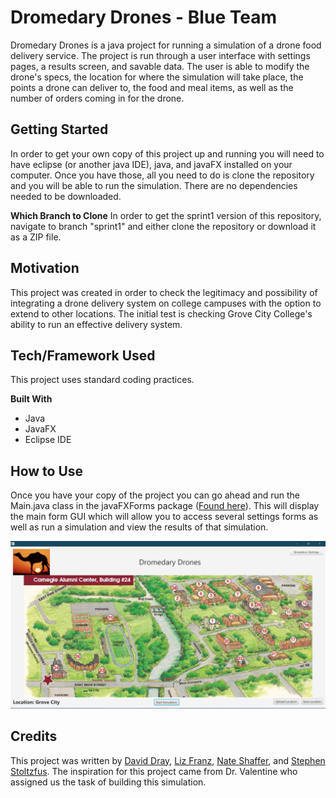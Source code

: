 # Dromedary Drones - Blue Team

Dromedary Drones is a java project for running a simulation of a drone food delivery service. The project is run through a user interface with settings pages, a results screen, and savable data. The user is able to modify the drone's specs, the location for where the simulation will take place, the points a drone can deliver to, the food and meal items, as well as the number of orders coming in for the drone. 

## Getting Started
In order to get your own copy of this project up and running you will need to have eclipse (or another java IDE), java, and javaFX installed on your computer. Once you have those, all you need to do is clone the repository and you will be able to run the simulation. There are no dependencies needed to be downloaded.

**Which Branch to Clone**
In order to get the sprint1 version of this repository, navigate to branch "sprint1" and either clone the repository or download it as a ZIP file.

## Motivation
This project was created in order to check the legitimacy and possibility of
integrating a drone delivery system on college campuses with the option to
extend to other locations. The initial test is checking Grove City College's
ability to run an effective delivery system.

## Tech/Framework Used
This project uses standard coding practices.

**Built With**
- Java
- JavaFX
- Eclipse IDE


## How to Use
Once you have your copy of the project you can go ahead and run the
Main.java class in the javaFXForms package ([Found here](./src/javaFX_Forms/Main.java)). This will display the main form GUI which will allow you to access several settings forms as well as run a
simulation and view the results of that simulation.

![](res/main_form_image.jpg)

## Credits
This project was written by [David Dray](https://github.com/draydr "David's GitHub account"), [Liz Franz](https://github.com/lizzyfranz "Liz's GitHub account"), [Nate Shaffer](https://github.com/shaffernc17 "Nate's GitHub account"), and [Stephen Stoltzfus](https://github.com/stestoltz "Stephen's GitHub account"). The inspiration for this project came from Dr. Valentine who assigned us the task of building this simulation.
